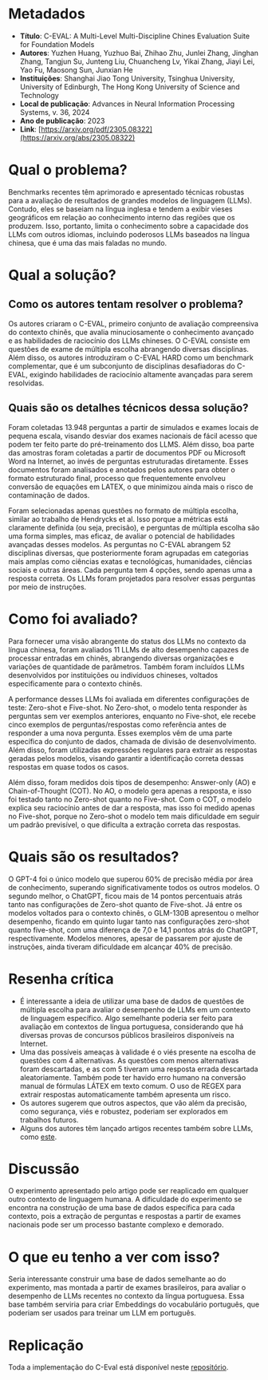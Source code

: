 ﻿
# Metadados

* **Título**: C-EVAL: A Multi-Level Multi-Discipline Chines Evaluation Suite for Foundation Models
* **Autores**: Yuzhen Huang, Yuzhuo Bai, Zhihao Zhu, Junlei Zhang, Jinghan Zhang, Tangjun Su, Junteng Liu, Chuancheng Lv, Yikai Zhang, Jiayi Lei, Yao Fu, Maosong Sun, Junxian He
* **Instituições**: Shanghai Jiao Tong University, Tsinghua University, University of Edinburgh, The Hong Kong University of Science and Technology
* **Local de publicação**: Advances in Neural Information Processing Systems, v. 36, 2024
* **Ano de publicação**: 2023
* **Link**: [https://arxiv.org/pdf/2305.08322](https://arxiv.org/abs/2305.08322)	

# Qual o problema?

Benchmarks recentes têm aprimorado e apresentado técnicas robustas para a avaliação de resultados de grandes modelos de linguagem (LLMs). Contudo, eles se baseiam na língua inglesa e tendem a exibir vieses geográficos em relação ao conhecimento interno das regiões que os produzem. Isso, portanto, limita o conhecimento sobre a capacidade dos LLMs com outros idiomas, incluindo poderosos LLMs baseados na língua chinesa, que é uma das mais faladas no mundo.

# Qual a solução?

## Como os autores tentam resolver o problema?

Os autores criaram o C-EVAL, primeiro conjunto de avaliação compreensiva do contexto chinês, que avalia minuciosamente o conhecimento avançado e as habilidades de raciocínio dos LLMs chineses. O C-EVAL consiste em questões de exame de múltipla escolha abrangendo diversas disciplinas. Além disso, os autores introduziram o C-EVAL HARD como um benchmark complementar, que é um subconjunto de disciplinas desafiadoras do C-EVAL, exigindo habilidades de raciocínio altamente avançadas para serem resolvidas.

## Quais são os detalhes técnicos dessa solução?

Foram coletadas 13.948 perguntas a partir de simulados e exames locais de pequena escala, visando desviar dos exames nacionais de fácil acesso que podem ter feito parte do pré-treinamento dos LLMS. Além disso, boa parte das amostras foram coletadas a partir de documentos PDF ou Microsoft Word na Internet, ao invés de perguntas estruturadas diretamente. Esses documentos foram analisados e anotados pelos autores para obter o formato estruturado final, processo que frequentemente envolveu conversão de equações em LATEX, o que minimizou ainda mais o risco de contaminação de dados.

Foram selecionadas apenas questões no formato de múltipla escolha, similar ao trabalho de Hendrycks et al. Isso porque a métricas está claramente definida (ou seja, precisão), e perguntas de múltipla escolha são uma forma simples, mas eficaz, de avaliar o potencial de habilidades avançadas desses modelos. As perguntas no C-EVAL abrangem 52 disciplinas diversas, que posteriormente foram agrupadas em categorias mais amplas como ciências exatas e tecnológicas, humanidades, ciências sociais e outras áreas. Cada pergunta tem 4 opções, sendo apenas uma a resposta correta. Os LLMs foram projetados para resolver essas perguntas por meio de instruções.

# Como foi avaliado?

Para fornecer uma visão abrangente do status dos LLMs no contexto da língua chinesa, foram avaliados 11 LLMs de alto desempenho capazes de processar entradas em chinês, abrangendo diversas organizações e variações de quantidade de parâmetros. Também foram incluídos LLMs desenvolvidos por instituições ou indivíduos chineses, voltados especificamente para o contexto chinês.

A performance desses LLMs foi avaliada em diferentes configurações de teste: Zero-shot e Five-shot. No Zero-shot, o modelo tenta responder às perguntas sem ver exemplos anteriores, enquanto no Five-shot, ele recebe cinco exemplos de perguntas/respostas como referência antes de responder a uma nova pergunta. Esses exemplos vêm de uma parte específica do conjunto de dados, chamada de divisão de desenvolvimento. Além disso, foram utilizadas expressões regulares para extrair as respostas geradas pelos modelos, visando garantir a identificação correta dessas respostas em quase todos os casos.

Além disso, foram medidos dois tipos de desempenho: Answer-only (AO) e Chain-of-Thought (COT). No AO, o modelo gera apenas a resposta, e isso foi testado tanto no Zero-shot quanto no Five-shot. Com o COT, o modelo explica seu raciocínio antes de dar a resposta, mas isso foi medido apenas no Five-shot, porque no Zero-shot o modelo tem mais dificuldade em seguir um padrão previsível, o que dificulta a extração correta das respostas.

# Quais são os resultados?

O GPT-4 foi o único modelo que superou 60% de precisão média por área de conhecimento, superando significativamente todos os outros modelos. O segundo melhor, o ChatGPT, ficou mais de 14 pontos percentuais atrás tanto nas configurações de Zero-shot quanto de Five-shot. Já entre os modelos voltados para o contexto chinês, o GLM-130B apresentou o melhor desempenho, ficando em quinto lugar tanto nas configurações zero-shot quanto five-shot, com uma diferença de 7,0 e 14,1 pontos atrás do ChatGPT, respectivamente. Modelos menores, apesar de passarem por ajuste de instruções, ainda tiveram dificuldade em alcançar 40% de precisão.

# Resenha crítica

* É interessante a ideia de utilizar uma base de dados de questões de múltipla escolha para avaliar o desempenho de LLMs em um contexto de linguagem específico. Algo semelhante poderia ser feito para avaliação em contextos de língua portuguesa, considerando que há diversas provas de concursos públicos brasileiros disponíveis na Internet.
* Uma das possíveis ameaças à validade é o viés presente na escolha de questões com 4 alternativas. As questões com menos alternativas foram descartadas, e as com 5 tiveram uma resposta errada descartada aleatoriamente. Também pode ter havido erro humano na conversão manual de fórmulas LÁTEX em texto comum. O uso de REGEX para extrair respostas automaticamente também apresenta um risco.
* Os autores sugerem que outros aspectos, que vão além da precisão, como segurança, viés e robustez, poderiam ser explorados em trabalhos futuros.
* Alguns dos autores têm lançado artigos recentes também sobre LLMs, como [este](https://arxiv.org/abs/2404.09937).

# Discussão

O experimento apresentado pelo artigo pode ser reaplicado em qualquer outro contexto de linguagem humana. A dificuldade do experimento se encontra na construção de uma base de dados específica para cada contexto, pois a extração de perguntas e respostas a partir de exames nacionais pode ser um processo bastante complexo e demorado.

# O que eu tenho a ver com isso?

Seria interessante construir uma base de dados semelhante ao do experimento, mas montada a partir de exames brasileiros, para avaliar o desempenho de LLMs recentes no contexto da língua portuguesa. Essa base também serviria para criar Embeddings do vocabulário português, que poderiam ser usados para treinar um LLM em português.

# Replicação

Toda a implementação do C-Eval está disponível neste [repositório](https://github.com/hkust-nlp/ceval).


